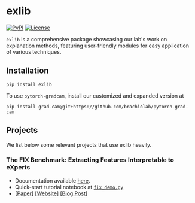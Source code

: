 # exlib
[![PyPI](https://img.shields.io/pypi/v/exlib)](https://pypi.org/project/exlib/)
[![License](https://img.shields.io/badge/license-MIT-blue.svg)](https://github.com/BrachioLab/exlib/blob/master/LICENSE)

`exlib` is a comprehensive package showcasing our lab's work on explanation methods, featuring user-friendly modules for easy application of various techniques. 

## Installation
```
pip install exlib
```

<!--
If you have exlib already installed, please check that you have the latest version:
```
python -c "import exlib; print(exlib.__version__)"
# This should print "0.1.0". If it does not, update the package by running:
pip install -U exlib
```
-->

To use `pytorch-gradcam`, install our customized and expanded version at
```
pip install grad-cam@git+https://github.com/brachiolab/pytorch-grad-cam
```

## Projects
We list below some relevant projects that use exlib heavily.

### The FIX Benchmark: Extracting Features Interpretable to eXperts
* Documentation available [here](https://github.com/BrachioLab/exlib/tree/main/fix).
* Quick-start tutorial notebook at [`fix_demo.py`](https://colab.research.google.com/github/BrachioLab/exlib/blob/main/fix/fix_demo.ipynb)
* [<a href="https://arxiv.org/abs/2409.13684">Paper</a>] [<a href="https://brachiolab.github.io/fix/">Website</a>] [<a href="https://debugml.github.io/fix/">Blog Post</a>] 



